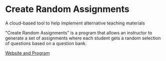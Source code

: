 # Create Random Assignments

A cloud-based tool to help implement alternative teaching materials

"Create Random Assignments" is a program that allows an instructor to generate a set of assignments where each student gets a random selection of questions based on a question bank.

[Website and Program](https://bensresearch.com/CRA)
